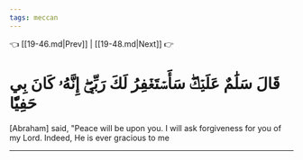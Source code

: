 ```yaml
---
tags: meccan
---
```


👈 [[19-46.md|Prev]] | [[19-48.md|Next]] 👉

# قَالَ سَلَٰمٌ عَلَيۡكَۖ سَأَسۡتَغۡفِرُ لَكَ رَبِّيٓۖ إِنَّهُۥ كَانَ بِي حَفِيّٗا

[Abraham] said, "Peace will be upon you. I will ask forgiveness for you of my Lord. Indeed, He is ever gracious to me

---

